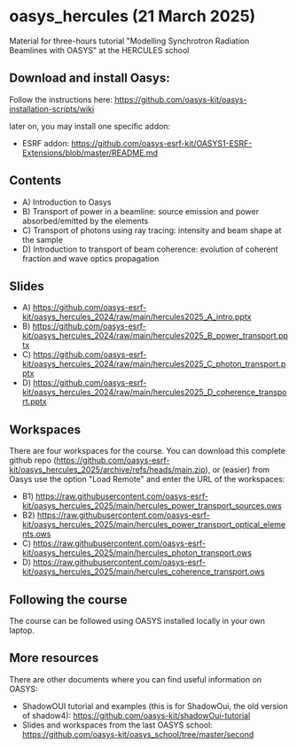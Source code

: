 # oasys_hercules (21 March 2025)
Material for three-hours tutorial "Modelling Synchrotron Radiation Beamlines with OASYS" at the HERCULES school

## Download and install Oasys:
Follow the instructions here: https://github.com/oasys-kit/oasys-installation-scripts/wiki

later on, you may install one specific addon:

- ESRF addon: https://github.com/oasys-esrf-kit/OASYS1-ESRF-Extensions/blob/master/README.md
## Contents

- A) Introduction to Oasys
- B) Transport of power in a beamline: source emission and power absorbed/emitted by the elements
- C) Transport of photons using ray tracing: intensity and beam shape at the sample
- D) Introduction to transport of beam coherence: evolution of coherent fraction and wave optics propagation


## Slides

- A) https://github.com/oasys-esrf-kit/oasys_hercules_2024/raw/main/hercules2025_A_intro.pptx
- B) https://github.com/oasys-esrf-kit/oasys_hercules_2024/raw/main/hercules2025_B_power_transport.pptx
- C) https://github.com/oasys-esrf-kit/oasys_hercules_2024/raw/main/hercules2025_C_photon_transport.pptx
- D) https://github.com/oasys-esrf-kit/oasys_hercules_2024/raw/main/hercules2025_D_coherence_transport.pptx

## Workspaces

There are four workspaces for the course. You can download this complete github repo (https://github.com/oasys-esrf-kit/oasys_hercules_2025/archive/refs/heads/main.zip), or (easier) from Oasys use the option "Load Remote" and enter the URL of the workspaces: 

- B1) https://raw.githubusercontent.com/oasys-esrf-kit/oasys_hercules_2025/main/hercules_power_transport_sources.ows
- B2) https://raw.githubusercontent.com/oasys-esrf-kit/oasys_hercules_2025/main/hercules_power_transport_optical_elements.ows
- C) https://raw.githubusercontent.com/oasys-esrf-kit/oasys_hercules_2025/main/hercules_photon_transport.ows
- D) https://raw.githubusercontent.com/oasys-esrf-kit/oasys_hercules_2025/main/hercules_coherence_transport.ows

## Following the course

The course can be followed using OASYS installed locally in your own laptop.

## More resources

There are other documents where you can find useful information on OASYS:

- ShadowOUI tutorial and examples (this is for ShadowOui, the old version of shadow4): https://github.com/oasys-kit/shadowOui-tutorial
- Slides and workspaces from the last OASYS school: https://github.com/oasys-kit/oasys_school/tree/master/second
